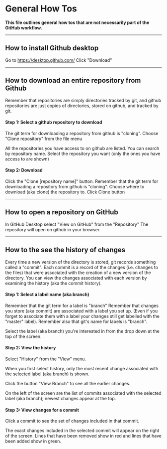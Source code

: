 # General How Tos

**This file outlines general how tos that are not necessarily part of the GitHub workflow.**


*****

## How to install Github desktop

Go to https://desktop.github.com/
Click "Download"


*****

## How to download an entire repository from Github

Remember that repositories are simply directories tracked by git, and github repositories are just copies of directories, stored on github, and tracked by git.



#### Step 1: Select a github repository to download

The git term for downloading a repository from github is "cloning".
Choose "Clone repository" from the file menu

All the repositories you have access to on github are listed.
You can search by repository name.
Select the repository you want (only the ones you have access to are shown)


#### Step 2: Download

Click the "Clone [repository name]" button. Remember that the git term for downloading a repository from github is "cloning".
Choose where to download (aka clone) the repository to.
Click Clone button


*****


## How to open a repository on GitHub

In GitHub Desktop select "View on GitHub" from the "Repository"
The repository will open on github in your browser.


*****

## How to the see the history of changes

Every time a new version of the directory is stored, git records something called a "commit". Each commit is a record of the changes (i.e. changes to the files) that were associated with the creation of a new version of the directory. You can view the changes associated with each version by examining the history (aka the commit history).


#### Step 1: Select a label name (aka branch)

Remember that the git term for a label is "branch"
Remember that changes you store (aka commit) are associated with a label you set up. (Even if you forget to associate them with a label your changes still get labelled with the "master" label).
Remember also that git's name for labels is "branch".

Select the label (aka branch) you're interested in from the drop down at the top of the screen.


#### Step 2: View the history

Select "History" from the "View" menu.

When you first select history, only the most recent change associated with the selected label (aka branch) is shown.

Click the button "View Branch" to see all the earlier changes.

On the left of the screen are the list of commits associated with the selected label (aka branch); newest changes appear at the top.


#### Step 3: View changes for a commit

Click a commit to see the set of changes included in that commit.

The exact changes included in the selected commit will appear on the right of the screen. Lines that have been removed show in red and lines that have been added show in green.
